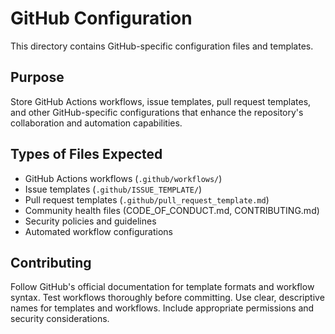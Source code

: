 # GitHub Configuration

This directory contains GitHub-specific configuration files and templates.

## Purpose
Store GitHub Actions workflows, issue templates, pull request templates, and other GitHub-specific configurations that enhance the repository's collaboration and automation capabilities.

## Types of Files Expected
- GitHub Actions workflows (`.github/workflows/`)
- Issue templates (`.github/ISSUE_TEMPLATE/`)
- Pull request templates (`.github/pull_request_template.md`)
- Community health files (CODE_OF_CONDUCT.md, CONTRIBUTING.md)
- Security policies and guidelines
- Automated workflow configurations

## Contributing
Follow GitHub's official documentation for template formats and workflow syntax. Test workflows thoroughly before committing. Use clear, descriptive names for templates and workflows. Include appropriate permissions and security considerations.